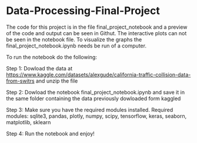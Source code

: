 # Data-Processing-Final-Project

The code for this project is in the file final_project_notebook and a preview of the code and output can be seen in Githut. The interactive plots can not be seen in the notebook file. To visualize the graphs the final_project_notebook.ipynb needs be run of a computer. 

To run the notebook do the following:

Step 1: Dowload the data at https://www.kaggle.com/datasets/alexgude/california-traffic-collision-data-from-switrs and unzip the file 

Step 2: Dowload the notebook final_project_notebook.ipynb and save it in the same folder containing the data previously dowloaded form kaggled

Step 3: Make sure you have the required modules installed. Required modules: sqlite3, pandas, plotly, numpy, scipy, tensorflow, keras, seaborn, matplotlib, sklearn

Step 4: Run the notebook and enjoy!
